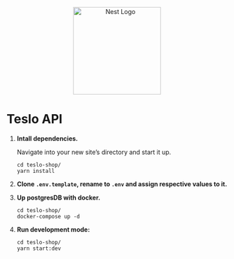 <p align="center">
  <a href="http://nestjs.com/" target="blank"><img src="https://nestjs.com/img/logo-small.svg" width="200" alt="Nest Logo" /></a>
</p>

# Teslo API

1. **Intall dependencies.**

   Navigate into your new site’s directory and start it up.

   ```shell
   cd teslo-shop/
   yarn install
   ```
2. **Clone `.env.template`, rename to `.env` and assign respective values ​​to it.**

3. **Up postgresDB with docker.**

   ```shell
   cd teslo-shop/
   docker-compose up -d
   ```
4. **Run development mode:**

   ```shell
   cd teslo-shop/
   yarn start:dev
   ```